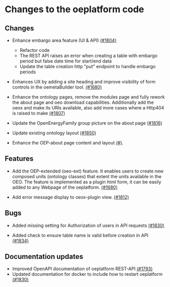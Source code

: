 # Changes to the oeplatform code

## Changes

- Enhance embargo area feature (UI & API) [(#1804)](https://github.com/OpenEnergyPlatform/oeplatform/pull/1804)

  - Refactor code
  - The REST API raises an error when creating a table with embargo period but false date time for start/end data
  - Update the table creation http "put" endpoint to handle embargo periods

- Enhances UX by adding a site heading and improve visibility of form controls in the oemetaBuilder tool. [(#1680)](https://github.com/OpenEnergyPlatform/oeplatform/pull/1680)

- Enhance the ontology pages, remove the modules page and fully rework the about page and oeo download capabilities. Additionally add the oeox and make its URIs available, also add more cases where a Http404 is raised to make [(#1807)](https://github.com/OpenEnergyPlatform/oeplatform/pull/1807)

- Update the OpenEnergyFamily group picture on the about page [(#1816)](https://github.com/OpenEnergyPlatform/oeplatform/pull/1816)
- Update existing ontology layout [(#1850)](https://github.com/OpenEnergyPlatform/oeplatform/pull/1850)

- Enhance the OEP-about page content and layout [(#)](https://github.com/OpenEnergyPlatform/oeplatform/pull/).

## Features

- Add the OEP-extended (oeo-ext) feature. It enables users to create new composed units (ontology classes) that extent the units available in the OEO. The feature is implemented as a plugin html form, it can be easily added to any Webpage of the oeplatform. [(#1680)](https://github.com/OpenEnergyPlatform/oeplatform/pull/1680)

- Add error message display to oeox-plugin view. [(#1812)](https://github.com/OpenEnergyPlatform/oeplatform/pull/1812)

## Bugs

- Added missing setting for Authorization of users in API requests [(#1830)](https://github.com/OpenEnergyPlatform/oeplatform/pull/1830)

- Added check to ensure table name is valid before creation in API [(#1834)](https://github.com/OpenEnergyPlatform/oeplatform/pull/1834)

## Documentation updates

- Improved OpenAPI documentation of oeplatform REST-API [(#1793)](https://github.com/OpenEnergyPlatform/oeplatform/pull/1793)
- Updated documentation for docker to include how to restart oeplatform [(#1830)](https://github.com/OpenEnergyPlatform/oeplatform/pull/1830)
